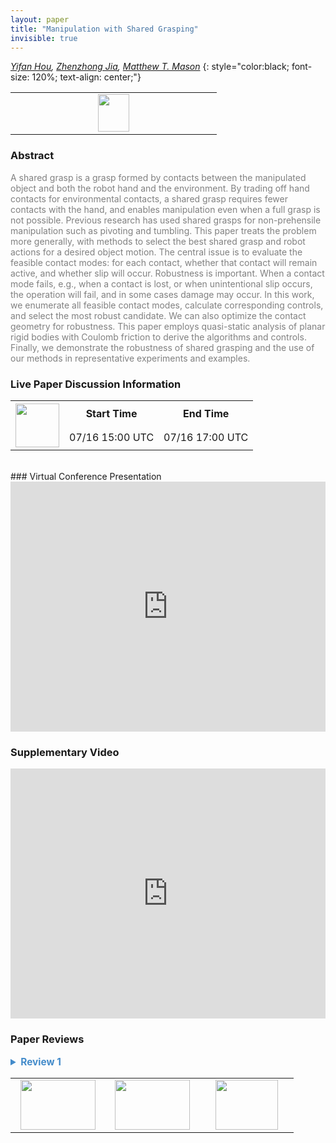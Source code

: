 ```yaml
---
layout: paper
title: "Manipulation with Shared Grasping"
invisible: true
---
```

*[Yifan Hou](http://www.cs.cmu.edu/~yifanh/),  [Zhenzhong Jia](https://scholar.google.com/citations?user=9dypDcAAAAAJ&hl=en),  [Matthew T. Mason](https://www.cs.cmu.edu/~mason/)*
{: style="color:black; font-size: 120%; text-align: center;"}

<table width="20%"> <tr>
<td style="width: 20%; text-align: center;"><a href="http://www.roboticsproceedings.org/rss16/p086.pdf"><img src="{{ site.baseurl }}/images/paper_link.png"
width = "50"  height = "60"/> </a> </td>

</tr></table>

### Abstract
<html><p style="color:gray; font-size: 100%; text-align: justified;">
A shared grasp is a grasp formed by contacts between the manipulated object and both the robot hand and the environment. By trading off hand contacts for environmental contacts, a shared grasp requires fewer contacts with the hand, and enables manipulation even when a full grasp is not possible. Previous research has used shared grasps for non-prehensile manipulation such as pivoting and tumbling. This paper treats the problem more generally, with methods to select the best shared grasp and robot actions for a desired object motion. The central issue is to evaluate the feasible contact modes: for each contact, whether that contact will remain active, and whether slip will occur.  Robustness is important. When a contact mode fails, e.g., when a contact is lost, or when unintentional slip occurs, the operation will fail, and in some cases damage may occur. In this work, we enumerate all feasible contact modes, calculate corresponding controls, and select the most robust candidate. We can also optimize the contact geometry for robustness. This paper employs quasi-static analysis of planar rigid bodies with Coulomb friction to derive the algorithms and controls. Finally, we demonstrate the robustness of shared grasping and the use of our methods in representative experiments and examples.
</p></html>

### Live Paper Discussion Information
<html>
<table width="50%">
<tr> <th rowspan="2"><a href="https://pheedloop.com/rss2020/virtual/#session_ETrNeD"><img src="{{ site.baseurl }}/images/pheedloop_link.png" width = "70"  height = "70"/> </a> </th> <th> Start Time </th> <th> End Time </th> </tr>
<tr> <td> 07/16 15:00 UTC </td><td> 07/16 17:00 UTC </td></tr>
</table> <br> </html>
### Virtual Conference Presentation
<iframe width="100%" height="400" src="https://www.youtube.com/embed/JkRoWO9YagE" frameborder="0" allow="accelerometer; autoplay; encrypted-media; gyroscope; picture-in-picture" allowfullscreen></iframe>

### Supplementary Video
<iframe width="100%" height="400" src="https://www.youtube.com/embed/tyNhJvRYZNk " frameborder="0" allow="accelerometer; autoplay; encrypted-media; gyroscope; picture-in-picture" allowfullscreen></iframe>

### Paper Reviews
<details><summary style="font-size:110%; color:#438BCA; cursor: pointer;"><b> Review 1</b></summary>
<p style="color:gray; font-size: 100%; text-align: justified; white-space: pre-line">
Automatic generation of hybrid force-position control commands for object manipulation is exciting. This paper makes important contributions to this line of work, particularly analyzing the conditions for the stability/feasibility of contact modes and also proposing a way to quantify the stability of a contact mode.
My suggestions for improving the paper are:
* While the demonstrated manipulation experiments are impressive, the paper can provide a deeper connection to the algorithms. For example in Section VII-B, it is said that object/hand velocity is input, but it would be good to be clear what these velocities are and whether they leave any freedom in terms of which mode to choose. A presentation of the different stability margin values for these different modes that could have been chosen by the algorithm, and even experiments with different contact modes, would have connected the experiments better to the paper's main body.
* While the experiments in VII-D show that checking whether the stability margin is positive or not can be used to analyze the feasibility with respect to different geometries, it does not really say anything about whether a positive stability margin that is larger than another positive stability margin, makes the former contact mode more stable than the latter. 
* Some symbols used in the algorithms are not defined: G, bG, C_{AF}.
* Equation 23 should use \Delta(Fj,Ei), not D(Fj,Ei). 
</p> </details>

<table width="100%"><tr><td style="width: 30%; text-align: center;"><a href="{{ site.baseurl }}/program/papers/85"> <img src="{{ site.baseurl }}/images/previous_icon.png" width = "120"  height = "80"/> </a> </td>

<td style="width: 30%; text-align: center;"><a href="{{ site.baseurl }}/program/papers"> <img src="{{ site.baseurl }}/images/overview_icon.png" width = "120"  height = "80"/> </a> </td> 

<td style="width: 30%; text-align: center;"><a href="{{ site.baseurl }}/program/papers/87"> <img src="{{ site.baseurl }}/images/next_icon.png" width = "100"  height = "80"/> </a> </td> 

</tr></table>

